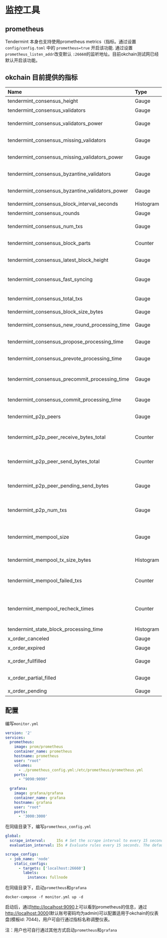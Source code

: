 <!---
order: 1
--->

# 监控工具

## prometheus

Tendermint 本身也支持使用prometheus metrics（指标。通过设置 `config/config.toml` 中的 `prometheus=true` 开启该功能. 通过设置`prometheus_listen_addr`改变默认 `:26660`的监听地址。目前okchain测试网已经默认开启该功能。

## okchain 目前提供的指标

| Name                                            | Type      |     Tags      | Description                         |
| :---------------------------------------------- | :-------- | :-----------: | :---------------------------------- |
| tendermint_consensus_height                     | Gauge     |       √       | 共识块高                            |
| tendermint_consensus_validators                 | Gauge     |       √       | 验证者数量                          |
| tendermint_consensus_validators_power           | Gauge     |       √       | 验证者总投票权重                    |
| tendermint_consensus_missing_validators         | Gauge     |       √       | 未参与验证者数量                    |
| tendermint_consensus_missing_validators_power   | Gauge     |       √       | 未参与验证者总投票权重              |
| tendermint_consensus_byzantine_validators       | Gauge     |       √       | 作恶验证者数量                      |
| tendermint_consensus_byzantine_validators_power | Gauge     |       √       | 作恶验证者总投票权重                |
| tendermint_consensus_block_interval_seconds     | Histogram |       √       | 出块间隔                            |
| tendermint_consensus_rounds                     | Gauge     |       √       | 共识轮次                            |
| tendermint_consensus_num_txs                    | Gauge     |       √       | 区块当前包含交易数量                |
| tendermint_consensus_block_parts                | Counter   |    peer_id    | 区块被切分的块数                    |
| tendermint_consensus_latest_block_height        | Gauge     |       √       | 已共识完成的最新块高                |
| tendermint_consensus_fast_syncing               | Gauge     |       √       | 0 (not fast syncing)  ，1 (syncing) |
| tendermint_consensus_total_txs                  | Gauge     |       √       | 区块中的交易总数量                  |
| tendermint_consensus_block_size_bytes           | Gauge     |       √       | 区块大小                            |
| tendermint_consensus_new_round_processing_time  | Gauge     |       √       | 共识初始化的时间                    |
| tendermint_consensus_propose_processing_time    | Gauge     |       √       | 共识propose时间                     |
| tendermint_consensus_prevote_processing_time    | Gauge     |       √       | 共识prevote时间                     |
| tendermint_consensus_precommit_processing_time  | Gauge     |       √       | 共识precommit时间                   |
| tendermint_consensus_commit_processing_time     | Gauge     |       √       | 共识commit时间                      |
| tendermint_p2p_peers                            | Gauge     |       √       | 连接的peer数量                      |
| tendermint_p2p_peer_receive_bytes_total         | Counter   | peer_id, chID | 从指定peer接受到的总字节数          |
| tendermint_p2p_peer_send_bytes_total            | Counter   | peer_id, chID | 发送到一个peer节点的总字节数        |
| tendermint_p2p_peer_pending_send_bytes          | Gauge     |    peer_id    | 处于等待发送状态的字节数量          |
| tendermint_p2p_num_txs                          | Gauge     |    peer_id    | 从某个peer节点广播过来的交易数量    |
| tendermint_mempool_size                         | Gauge     |       √       | transaction当前uncommitted数量      |
| tendermint_mempool_tx_size_bytes                | Histogram |       √       | 内存池中增加的交易大小              |
| tendermint_mempool_failed_txs                   | Counter   |       √       | 内存池中校验失败的交易数量          |
| tendermint_mempool_recheck_times                | Counter   |       √       | 内存池中执行过 rechecked的交易数量  |
| tendermint_state_block_processing_time          | Histogram |       √       | 区块处理时间                        |
| x_order_canceled                                | Gauge     |       √       | 取消的挂单                          |
| x_order_expired                                 | Gauge     |       √       | 过期的挂单                          |
| x_order_fullfilled                              | Gauge     |       √       | 处理完成的挂单                      |
| x_order_partial_filled                          | Gauge     |       √       | 处理部分的挂单                      |
| x_order_pending                                 | Gauge     |       √       | 待处理的挂单                        |

## 配置

编写`monitor.yml`

```yaml
version: '2'
services:
  prometheus:
    image: prom/prometheus
    container_name: prometheus
    hostname: prometheus
    user: "root"
    volumes:
      - ./prometheus_config.yml:/etc/prometheus/prometheus.yml
    ports:
      - "9090:9090"
      
  grafana:
    image: grafana/grafana
    container_name: grafana
    hostname: grafana
    user: "root"
    ports:
      - '3000:3000'      
```

在同级目录下，编写`prometheus_config.yml`

```yaml
global:
  scrape_interval:     15s # Set the scrape interval to every 15 seconds. Default is every 1 minute.
  evaluation_interval: 15s # Evaluate rules every 15 seconds. The default is every 1 minute.

scrape_configs:
  - job_name: 'node'
    static_configs:
      - targets: ['localhost:26660']
        labels:
          instance: fullnode
```

在同级目录下，启动`prometheus`和`grafana`

```shell
docker-compose -f monitor.yml up -d
```

启动后，通过[http://localhost:9090](http://localhost:9090/)上可以看到prometheus的信息，通过[http://localhost:3000](http://localhost:3000/)(默认账号密码均为admin)可以配置适用于okchain的仪表盘(模板id: 7044)，用户可自行通过指标名称调整仪表。

注：用户也可自行通过其他方式启动`prometheus`和`grafana`
